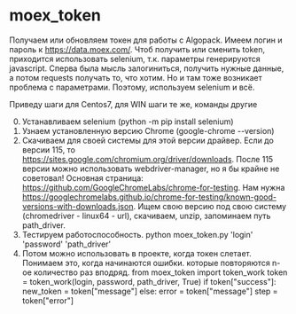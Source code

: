 # moex_token
Получаем или обновляем токен для работы с Algopack.
Имеем логин и пароль к https://data.moex.com/. Чтоб получить или сменить token, приходится использовать selenium, т.к.
параметры генерируются javascript. Сперва была мысль залогиниться, получить нужные данные, а потом requests получать то,
что хотим. Но и там тоже возникает проблема с параметрами. Поэтому, используем selenium и всё.

Приведу шаги для Centos7, для WIN шаги те же, команды другие

0)  Устанавливаем selenium (python -m pip install selenium)
1)  Узнаем установленную версию Chrome (google-chrome --version)
2)  Скачиваем для своей системы для этой версии драйвер.
    Если до версии 115, то https://sites.google.com/chromium.org/driver/downloads.
    После 115 версии можно использовать webdriver-manager, но я бы крайне не советовал!
    Основная страница: https://github.com/GoogleChromeLabs/chrome-for-testing.
    Нам нужна https://googlechromelabs.github.io/chrome-for-testing/known-good-versions-with-downloads.json.
    Ищем свою версию под свою систему (chromedriver - linux64 - url), скачиваем, unzip, запоминаем путь path_driver.
3)  Тестируем работоспособность.
    python moex_token.py 'login' 'password' 'path_driver'
4)  Потом можно использовать в проекте, когда токен слетает. Понимаем это, когда начинаются ошибки.
    которые повторяются n-ое количество раз вподряд.
    from moex_token import token_work
    token = token_work(login, password, path_driver, True)
    if token["success"]:
        new_token = token["message"]
    else:
        error = token["message"]
        step = token["error"]
